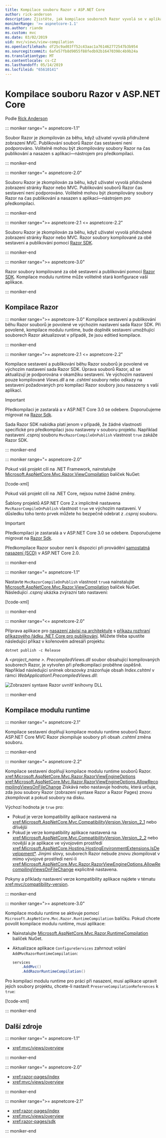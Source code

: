 ```yaml
---
title: Kompilace souboru Razor v ASP.NET Core
author: rick-anderson
description: Zjistěte, jak kompilace souborech Razor vyvolá se v aplikaci ASP.NET Core.
monikerRange: '>= aspnetcore-1.1'
ms.author: riande
ms.custom: mvc
ms.date: 03/02/2019
uid: mvc/views/view-compilation
ms.openlocfilehash: df25c9ad03ff52c43aac1a761462772547b3b954
ms.sourcegitcommit: 6afe57fb8d9055f88fedb92b16470398c4b9b24a
ms.translationtype: MT
ms.contentlocale: cs-CZ
ms.lasthandoff: 05/14/2019
ms.locfileid: "65610141"
---
```

# <a name="razor-file-compilation-in-aspnet-core"></a>Kompilace souboru Razor v ASP.NET Core

Podle [Rick Anderson](https://twitter.com/RickAndMSFT)

::: moniker range="= aspnetcore-1.1"

Soubor Razor je zkompilován za běhu, když uživatel vyvolá přidružené zobrazení MVC. Publikování souborů Razor čas sestavení není podporováno. Volitelně mohou být zkompilovány soubory Razor na čas publikování a nasazen s aplikací&mdash;nástrojem pro předkompilaci.

::: moniker-end

::: moniker range="= aspnetcore-2.0"

Souboru Razor je zkompilován za běhu, když uživatel vyvolá přidružené zobrazení stránky Razor nebo MVC. Publikování souborů Razor čas sestavení není podporováno. Volitelně mohou být zkompilovány soubory Razor na čas publikování a nasazen s aplikací&mdash;nástrojem pro předkompilaci.

::: moniker-end

::: moniker range=">= aspnetcore-2.1 <= aspnetcore-2.2"

Souboru Razor je zkompilován za běhu, když uživatel vyvolá přidružené zobrazení stránky Razor nebo MVC. Razor soubory kompilované za obě sestavení a publikování pomocí [Razor SDK](xref:razor-pages/sdk).

::: moniker-end

::: moniker range=">= aspnetcore-3.0"

Razor soubory kompilované za obě sestavení a publikování pomocí [Razor SDK](xref:razor-pages/sdk). Kompilace modulu runtime může volitelně stará konfigurace vaší aplikace.

::: moniker-end

## <a name="razor-compilation"></a>Kompilace Razor

::: moniker range=">= aspnetcore-3.0"
Kompilace sestavení a publikování běhu Razor souborů je povolené ve výchozím nastavení sada Razor SDK. Při povolené, kompilace modulu runtime, bude doplněk sestavení umožňující souborech Razor aktualizovat v případě, že jsou editied kompilace.

::: moniker-end

::: moniker range=">= aspnetcore-2.1 <= aspnetcore-2.2"

Kompilace sestavení a publikování běhu Razor souborů je povolené ve výchozím nastavení sada Razor SDK. Úprava souborů Razor, až se aktualizují je podporována v okamžiku sestavení. Ve výchozím nastavení pouze kompilované *Views.dll* a ne *.cshtml* soubory nebo odkazy na sestavení požadovaných pro kompilaci Razor soubory jsou nasazeny s vaší aplikací.

> [!IMPORTANT]
> Předkompilaci je zastaralá a v ASP.NET Core 3.0 se odebere. Doporučujeme migrovat na [Razor Sdk](xref:razor-pages/sdk).
>
> Sada Razor SDK nabídka platí jenom v případě, že žádné vlastnosti specifické pro předkompilaci jsou nastaveny v souboru projektu. Například nastavení *.csproj* souboru `MvcRazorCompileOnPublish` vlastnost `true` zakáže Razor SDK.

::: moniker-end

::: moniker range="= aspnetcore-2.0"

Pokud váš projekt cílí na .NET Framework, nainstalujte [Microsoft.AspNetCore.Mvc.Razor.ViewCompilation](https://www.nuget.org/packages/Microsoft.AspNetCore.Mvc.Razor.ViewCompilation/) balíček NuGet:

[!code-xml[](view-compilation/sample/DotNetFrameworkProject.csproj?name=snippet_ViewCompilationPackage)]

Pokud váš projekt cílí na .NET Core, nejsou nutné žádné změny.

Šablony projektů ASP.NET Core 2.x implicitně nastavena `MvcRazorCompileOnPublish` vlastnost `true` ve výchozím nastavení. V důsledku toho tento prvek můžete ho bezpečně odebrat z *.csproj* souboru.

> [!IMPORTANT]
> Předkompilaci je zastaralá a v ASP.NET Core 3.0 se odebere. Doporučujeme migrovat na [Razor Sdk](xref:razor-pages/sdk).
>
> Předkompilace Razor soubor není k dispozici při provádění [samostatná nasazení (SCD)](/dotnet/core/deploying/#self-contained-deployments-scd) v ASP.NET Core 2.0.

::: moniker-end

::: moniker range="= aspnetcore-1.1"

Nastavte `MvcRazorCompileOnPublish` vlastnost `true`a nainstalujte [Microsoft.AspNetCore.Mvc.Razor.ViewCompilation](https://www.nuget.org/packages/Microsoft.AspNetCore.Mvc.Razor.ViewCompilation/) balíček NuGet. Následující *.csproj* ukázka zvýrazní tato nastavení:

[!code-xml[](view-compilation/sample/MvcRazorCompileOnPublish.csproj?highlight=4,10)]

::: moniker-end

::: moniker range="<= aspnetcore-2.0"

Příprava aplikace pro [nasazení závisí na architektuře](/dotnet/core/deploying/#framework-dependent-deployments-fdd) s [příkazu rozhraní příkazového řádku .NET Core pro publikování](/dotnet/core/tools/dotnet-publish). Můžete třeba spustíte následující příkaz v kořenovém adresáři projektu:

```console
dotnet publish -c Release
```

A  *\<project_name >. PrecompiledViews.dll* soubor obsahující kompilovaných souborech Razor, je vytvořen při předkompilaci proběhne úspěšně. Například následující snímek obrazovky znázorňuje obsah *Index.cshtml* v rámci *WebApplication1.PrecompiledViews.dll*:

![Zobrazení syntaxe Razor uvnitř knihovny DLL](view-compilation/_static/razor-views-in-dll.png)

::: moniker-end

## <a name="runtime-compilation"></a>Kompilace modulu runtime

::: moniker range="= aspnetcore-2.1"

Kompilace sestavení doplňují kompilace modulu runtime souborů Razor. ASP.NET Core MVC Razor zkompiluje soubory při obsah *.cshtml* změna souboru.

::: moniker-end

::: moniker range="= aspnetcore-2.2"

Kompilace sestavení doplňují kompilace modulu runtime souborů Razor. <xref:Microsoft.AspNetCore.Mvc.Razor.RazorViewEngineOptions> <xref:Microsoft.AspNetCore.Mvc.Razor.RazorViewEngineOptions.AllowRecompilingViewsOnFileChange> Získává nebo nastavuje hodnotu, která určuje, zda jsou soubory Razor (zobrazení syntaxe Razor a Razor Pages) znovu zkompilovat a pokud soubory na disku.

Výchozí hodnota je `true` pro:

* Pokud je verze kompatibility aplikace nastavená na <xref:Microsoft.AspNetCore.Mvc.CompatibilityVersion.Version_2_1> nebo dřívější
* Pokud je verze kompatibility aplikace nastavená na <xref:Microsoft.AspNetCore.Mvc.CompatibilityVersion.Version_2_2> nebo novější a je aplikace ve vývojovém prostředí <xref:Microsoft.AspNetCore.Hosting.HostingEnvironmentExtensions.IsDevelopment*>. Jinými slovy, souborech Razor nebude znovu zkompilovat v mimo vývojové prostředí není-li <xref:Microsoft.AspNetCore.Mvc.Razor.RazorViewEngineOptions.AllowRecompilingViewsOnFileChange> explicitně nastavena.

Pokyny a příklady nastavení verze kompatibility aplikace najdete v tématu <xref:mvc/compatibility-version>.

::: moniker-end

::: moniker range=">= aspnetcore-3.0"

Kompilace modulu runtime se aktivuje pomocí `Microsoft.AspNetCore.Mvc.Razor.RuntimeCompilation` balíčku. Pokud chcete povolit kompilace modulu runtime, musí aplikace:

* Nainstalujte [Microsoft.AspNetCore.Mvc.Razor.RuntimeCompilation](https://www.nuget.org/packages/Microsoft.AspNetCore.Mvc.Razor.RuntimeCompilation/) balíček NuGet.
* Aktualizace aplikace `ConfigureServices` zahrnout volání `AddMvcRazorRuntimeCompilation`:

  ```csharp
  services
      .AddMvc()
      .AddRazorRuntimeCompilation()
  ```

Pro kompilaci modulu runtime pro práci při nasazení, musí aplikace upravit jejich soubory projektu, chcete-li nastavit `PreserveCompilationReferences` k `true`:

[!code-xml[](view-compilation/sample/RuntimeCompilation.csproj?highlight=4)]

::: moniker-end

## <a name="additional-resources"></a>Další zdroje

::: moniker range="= aspnetcore-1.1"

* <xref:mvc/views/overview>

::: moniker-end

::: moniker range="= aspnetcore-2.0"

* <xref:razor-pages/index>
* <xref:mvc/views/overview>

::: moniker-end

::: moniker range=">= aspnetcore-2.1"

* <xref:razor-pages/index>
* <xref:mvc/views/overview>
* <xref:razor-pages/sdk>

::: moniker-end
